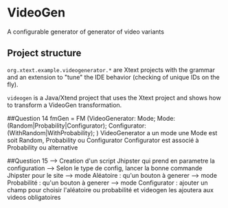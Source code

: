 # VideoGen

A configurable generator of generator of video variants 

## Project structure

`org.xtext.example.videogenerator.*` are Xtext projects with the grammar and an extension to "tune" the IDE behavior (checking of unique IDs on the fly). 

`videogen` is a Java/Xtend project that uses the Xtext project and shows how to transform a VideoGen transformation.  

##Question 14
fmGen = FM (VideoGenerator: Mode; Mode: (Random|Probability|Configurator); Configurator: (WithRandom|WithProbability); ) 
VideoGenerator a un mode 
une Mode est soit Random, Probability ou Configurator
Configurator est associé à Probability ou alternative

##Question 15
--> Creation d'un script Jhipster qui prend en parametre la configuration
--> Selon le type de config, lancer la bonne commande Jhipster pour le site 
	--> mode Aléatoire : qu'un bouton à generer
	--> mode Probabilité : qu'un bouton à generer
	--> mode Configurator : ajouter un champ pour choisir l'aléatoire ou probabilité et videogen les ajoutera aux videos obligatoires
	

